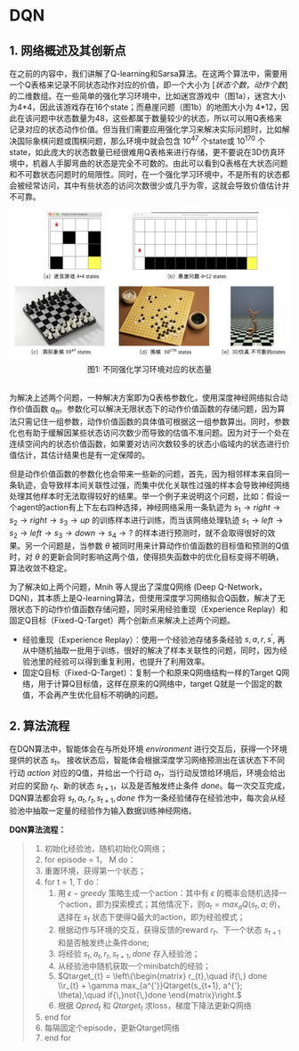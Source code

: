 # DQN

## 1. 网络概述及其创新点

在之前的内容中，我们讲解了Q-learning和Sarsa算法。在这两个算法中，需要用一个Q表格来记录不同状态动作对应的价值，即一个大小为 $[状态个数，动作个数]$ 的二维数组。在一些简单的强化学习环境中，比如迷宫游戏中（图1a），迷宫大小为4*4，因此该游戏存在16个state；而悬崖问题（图1b）的地图大小为 4\*12，因此在该问题中状态数量为48，这些都属于数量较少的状态，所以可以用Q表格来记录对应的状态动作价值。但当我们需要应用强化学习来解决实际问题时，比如解决国际象棋问题或围棋问题，那么环境中就会包含 $10^{47}$ 个state或 $10^{170}$ 个state，如此庞大的状态数量已经很难用Q表格来进行存储，更不要说在3D仿真环境中，机器人手脚弯曲的状态是完全不可数的。由此可以看到Q表格在大状态问题和不可数状态问题时的局限性。同时，在一个强化学习环境中，不是所有的状态都会被经常访问，其中有些状态的访问次数很少或几乎为零，这就会导致价值估计并不可靠。

<center><img src="https://github.com/ZhangHandi/images-for-paddledocs/blob/main/images/reinforcement_learning/different_states.png?raw=true" alt="different_states" style="zoom:70%;" /></center>

<center>
  图1: 不同强化学习环境对应的状态量
  <br></br>
</center>

为解决上述两个问题，一种解决方案即为Q表格参数化，使用深度神经网络拟合动作价值函数 $q_\pi$。参数化可以解决无限状态下的动作价值函数的存储问题，因为算法只需记住一组参数，动作价值函数的具体值可根据这一组参数算出。同时，参数化也有助于缓解因某些状态访问次数少而导致的估值不准问题。因为对于一个处在连续空间内的状态价值函数，如果要对访问次数较多的状态小临域内的状态进行价值估计，其估计结果也是有一定保障的。

但是动作价值函数的参数化也会带来一些新的问题，首先，因为相邻样本来自同一条轨迹，会导致样本间关联性过强，而集中优化关联性过强的样本会导致神经网络处理其他样本时无法取得较好的结果。举一个例子来说明这个问题，比如：假设一个agent的action有上下左右四种选择，神经网络采用一条轨迹为 $s_1 \rightarrow right \rightarrow s_2 \rightarrow right \rightarrow s_3 \rightarrow up$ 的训练样本进行训练，而当该网络处理轨迹 $s_1 \rightarrow left \rightarrow s_2 \rightarrow left \rightarrow s_3 \rightarrow down \rightarrow s_4 \rightarrow ?$ 的样本进行预测时，就不会取得很好的效果。另一个问题是，当参数 $\theta$ 被同时用来计算动作价值函数的目标值和预测的Q值时，对 $\theta$ 的更新会同时影响这两个值，使得损失函数中的优化目标变得不明确，算法收敛不稳定。

为了解决如上两个问题，Mnih 等人提出了深度Q网络 (Deep Q-Network，DQN)，其本质上是Q-learning算法，但使用深度学习网络拟合Q函数，解决了无限状态下的动作价值函数存储问题，同时采用经验重现（Experience Replay）和固定Q目标（Fixed-Q-Target）两个创新点来解决上述两个问题。
* 经验重现（Experience Replay）：使用一个经验池存储多条经验 $s, a, r, s^{'}$, 再从中随机抽取一批用于训练，很好的解决了样本关联性的问题，同时，因为经验池里的经验可以得到重复利用，也提升了利用效率。
* 固定Q目标（Fixed-Q-Target）：复制一个和原来Q网络结构一样的Target Q网络，用于计算Q目标值，这样在原来的Q网络中，target Q就是一个固定的数值，不会再产生优化目标不明确的问题。

## 2. 算法流程

在DQN算法中，智能体会在与所处环境 $environment$ 进行交互后，获得一个环境提供的状态 $s_{t}$。 接收状态后，智能体会根据深度学习网络预测出在该状态下不同行动 $action$ 对应的Q值，并给出一个行动 $a_{t}$，当行动反馈给环境后，环境会给出对应的奖励 $r_{t}$、新的状态 $s_{t+1}$，以及是否触发终止条件 $done$。每一次交互完成，DQN算法都会将 $s_{t}, a_{t}, r_{t}, s_{t+1}, done$ 作为一条经验储存在经验池中，每次会从经验池中抽取一定量的经验作为输入数据训练神经网络。

**DQN算法流程：**

>1. 初始化经验池，随机初始化Q网络；
>2. for episode = 1， M do：
>   1. 重置环境，获得第一个状态；
>    2. for t = 1, T do：
>         1. 用 $\epsilon-greedy$ 策略生成一个action：其中有 $\epsilon$ 的概率会随机选择一个action，即为探索模式；其他情况下，则$a_{t} = max_{a}Q(s_{t}, a;\theta)$，选择在 $s_t$ 状态下使得Q最大的action，即为经验模式；
>       2. 根据动作与环境的交互，获得反馈的reward $r_{t}$、下一个状态 $s_{t+1}$ 和是否触发终止条件done;
>       3. 将经验 $s_{t}, a_{t}, r_{t}, s_{t+1}, done$ 存入经验池；
>       4. 从经验池中随机获取一个minibatch的经验；
>         5. $Qtarget_{t} = \left\{\begin{matrix} r_{t},\quad if{\,} done \\r_{t} + \gamma max_{a^{'}}Qtarget(s_{t+1}, a^{'}; \theta),\quad if{\,}not{\,}done \end{matrix}\right.$
>       6. 根据 $Qpred_{t}$ 和 $Qtarget_{t}$ 求loss，梯度下降法更新Q网络
>    3. end for
>    4. 每隔固定个episode，更新Qtarget网络
>3. end for

